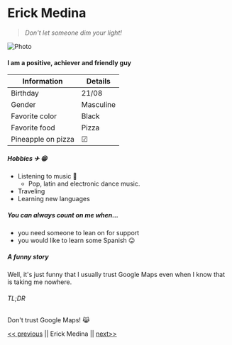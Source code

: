 # Erick Medina
>_Don't let someone dim your light!_
>
![Photo](https://scontent-bru2-1.xx.fbcdn.net/v/t1.0-9/26165752_10213058583333350_6782271468637410095_n.jpg?_nc_cat=107&_nc_oc=AQk8KMMgXA95edzh2894HpFAgMO2VmzQCRBvSjhconWrOS4AWjAC4Ql-x4IpAHoYSkE&_nc_ht=scontent-bru2-1.xx&oh=3e99e30473ec3f63d191dcbb33c0d614&oe=5E4CE3E7)
#### I am a positive, achiever and friendly guy

| Information | Details|
| ------- | ----- |
| Birthday | 21/08
| Gender | Masculine |
| Favorite color | Black |
| Favorite food | Pizza |
| Pineapple on pizza |  ☑  |

##### Hobbies ✈ 😁
* Listening to music 🎵
  - Pop, latin and electronic dance music.
* Traveling  
* Learning new languages

##### You can always count on me when...
* you need someone to lean on for support
* you would like to learn some Spanish 😛 
##### A funny story

<p>Well, it's just funny that I usually trust Google Maps even when I know that is taking me nowhere.</p>

###### TL;DR
Don't trust Google Maps! 😹

[<< previous](https://github.com/Emma-Belg/silver/blob/master/readme-Emma.md) || Erick Medina || [next>>](https://github.com/bennami/Markdown1/blob/master/README.md)